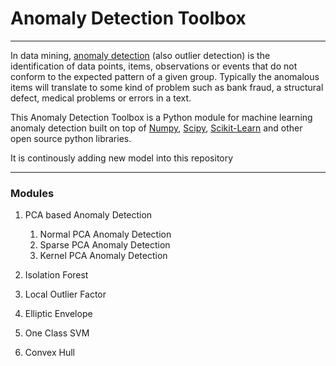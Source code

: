 # Anomaly Detection Toolbox
___________________________

In data mining, [anomaly detection](https://en.wikipedia.org/wiki/Anomaly_detection) (also outlier detection) is the identification of data points, items, observations or events that do not conform to the expected pattern of a given group. Typically the anomalous items will translate to some kind of problem such as bank fraud, a structural defect, medical problems or errors in a text.

This Anomaly Detection Toolbox is a Python module for machine learning anomaly detection built on top of [Numpy](https://www.numpy.org/), [Scipy](https://www.scipy.org/scipylib/index.html), [Scikit-Learn](https://scikit-learn.org/stable/) and other open source python libraries. 

It is continously adding new model into this repository
_______________________________________

### Modules
1. PCA based Anomaly Detection
    1. Normal PCA Anomaly Detection
    2. Sparse PCA Anomaly Detection
    3. Kernel PCA Anomaly Detection

2. Isolation Forest
3. Local Outlier Factor
4. Elliptic Envelope
5. One Class SVM
6. Convex Hull
